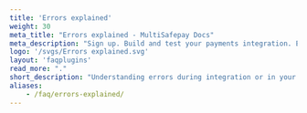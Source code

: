```yaml
---
title: 'Errors explained'
weight: 30
meta_title: "Errors explained - MultiSafepay Docs"
meta_description: "Sign up. Build and test your payments integration. Explore our products and services. Use our API reference, SDKs, and wrappers. Get support."
logo: '/svgs/Errors explained.svg'
layout: 'faqplugins'
read_more: "."
short_description: "Understanding errors during integration or in your MultiSafepay account."
aliases:   
    - /faq/errors-explained/
---
```

